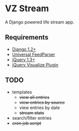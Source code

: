 VZ Stream
=========

A Django powered life stream app.

Requirements
------------

* [Django 1.2+](http://www.djangoproject.com/ "Django Project")
* [Universal FeedParser](http://www.feedparser.org/ "Universal FeedParser")
* [jQuery 1.3+](http://jquery.com/ "jQuery") 
* [jQuery Visualize Plugin](http://www.filamentgroup.com/lab/jquery_visualize_plugin_accessible_charts_graphs_from_tables_html5_canvas/ "jQuery Visualize Plugin")

TODO
----

- templates
  - <del>view all entries</del>
  - <del>view entries by source</del>
  - view entries by date
  - <del>stream stats</del>
- search/filter entries
- <del>cron job script</del>
